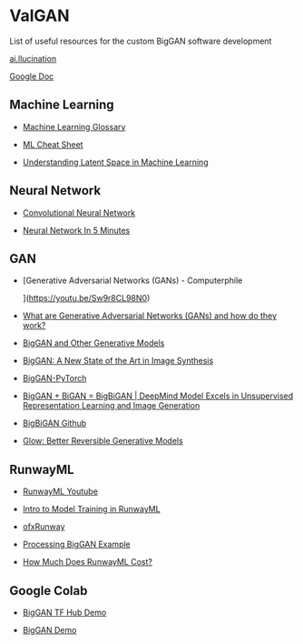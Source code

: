 # ValGAN

List of useful resources for the custom BigGAN software development

[ai.llucination](https://www.instagram.com/ai.llucination/)

[Google Doc](https://docs.google.com/document/d/1sLabG__42kjFkY8rz9cj7_dUN3sdwSZBiSHXFsaT_dc/edit?usp=sharing)



## Machine Learning

-   [Machine Learning Glossary](https://developers.google.com/machine-learning/glossary)

-   [ML Cheat Sheet](https://ml-cheatsheet.readthedocs.io/en/latest/index.html)

-   [Understanding Latent Space in Machine Learning](https://towardsdatascience.com/understanding-latent-space-in-machine-learning-de5a7c687d8d)

## Neural Network

-   [Convolutional Neural Network](https://en.wikipedia.org/wiki/Convolutional_neural_network)

-   [Neural Network In 5 Minutes](https://youtu.be/bfmFfD2RIcg)

## GAN

-   [Generative Adversarial Networks (GANs) - Computerphile

    ](https://youtu.be/Sw9r8CL98N0)

-   [What are Generative Adversarial Networks (GANs) and how do they work?](https://www.youtube.com/watch?v=-Upj_VhjTBs)

-   [BigGAN and Other Generative Models](https://www.youtube.com/watch?v=7s1LhfIYnt0)

-   [BigGAN: A New State of the Art in Image Synthesis](https://medium.com/syncedreview/biggan-a-new-state-of-the-art-in-image-synthesis-cf2ec5694024)

-   [BigGAN-PyTorch](https://github.com/ajbrock/BigGAN-PyTorch)

-   [BigGAN + BiGAN = BigBiGAN | DeepMind Model Excels in Unsupervised Representation Learning and Image Generation](https://medium.com/syncedreview/biggan-bigan-bigbigan-deepmind-model-excels-in-unsupervised-representation-learning-and-36afb1c881c5)

-   [BigBiGAN Github](https://github.com/SreeHarshaNelaturu/BigBiGAN)

-   [Glow: Better Reversible Generative Models](https://openai.com/blog/glow/)

## RunwayML

-   [RunwayML Youtube](https://www.youtube.com/channel/UCUBqu_z5uP0AZhYtuyFZB3g/videos)

-   [Intro to Model Training in RunwayML](https://www.youtube.com/watch?v=1shE4Mjie1I)

-   [ofxRunway](https://github.com/runwayml/ofxRunway)

-   [Processing BigGAN Example](https://github.com/runwayml/processing-library/tree/master/examples/HTTP/BigGAN)

-   [How Much Does RunwayML Cost?](https://support.runwayml.com/en/articles/3000086-how-much-does-runwayml-cost)

## Google Colab

-   [BigGAN TF Hub Demo](https://aihub.cloud.google.com/p/products%2F7d1aff25-5388-4484-a17b-92d6de3fce77)

-   [BigGAN Demo](https://colab.research.google.com/drive/1rqDwIddy0eunhhV8yrznG4SNiB5XWFJJ)